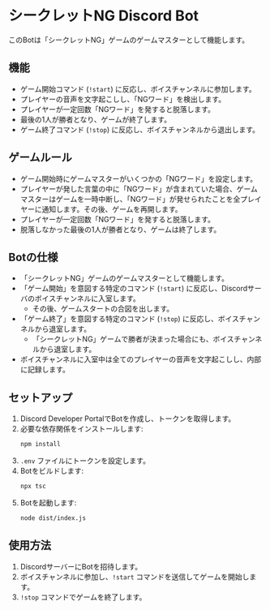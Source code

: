 # シークレットNG Discord Bot

このBotは「シークレットNG」ゲームのゲームマスターとして機能します。

## 機能
- ゲーム開始コマンド (`!start`) に反応し、ボイスチャンネルに参加します。
- プレイヤーの音声を文字起こしし、「NGワード」を検出します。
- プレイヤーが一定回数「NGワード」を発すると脱落します。
- 最後の1人が勝者となり、ゲームが終了します。
- ゲーム終了コマンド (`!stop`) に反応し、ボイスチャンネルから退出します。

## ゲームルール
- ゲーム開始時にゲームマスターがいくつかの「NGワード」を設定します。
- プレイヤーが発した言葉の中に「NGワード」が含まれていた場合、ゲームマスターはゲームを一時中断し、「NGワード」が発せられたことを全プレイヤーに通知します。その後、ゲームを再開します。
- プレイヤーが一定回数「NGワード」を発すると脱落します。
- 脱落しなかった最後の1人が勝者となり、ゲームは終了します。

## Botの仕様
- 「シークレットNG」ゲームのゲームマスターとして機能します。
- 「ゲーム開始」を意図する特定のコマンド (`!start`) に反応し、Discordサーバのボイスチャンネルに入室します。
  - その後、ゲームスタートの合図を出します。
- 「ゲーム終了」を意図する特定のコマンド (`!stop`) に反応し、ボイスチャンネルから退室します。
  - 「シークレットNG」ゲームで勝者が決まった場合にも、ボイスチャンネルから退室します。
- ボイスチャンネルに入室中は全てのプレイヤーの音声を文字起こしし、内部に記録します。

## セットアップ
1. Discord Developer PortalでBotを作成し、トークンを取得します。
2. 必要な依存関係をインストールします:
   ```bash
   npm install
   ```
3. `.env` ファイルにトークンを設定します。
1. Botをビルドします:
   ```bash
   npx tsc
   ```
4. Botを起動します:
   ```bash
   node dist/index.js
   ```

## 使用方法
1. DiscordサーバーにBotを招待します。
2. ボイスチャンネルに参加し、`!start` コマンドを送信してゲームを開始します。
3. `!stop` コマンドでゲームを終了します。
